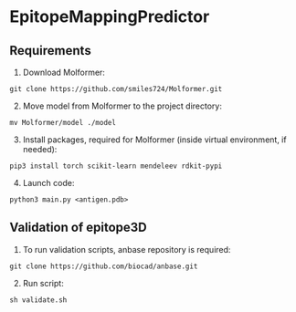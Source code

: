 # EpitopeMappingPredictor

## Requirements

1. Download Molformer:
```
git clone https://github.com/smiles724/Molformer.git
```
2. Move model from Molformer to the project directory:
```
mv Molformer/model ./model
```
3. Install packages, required for Molformer (inside virtual environment, if needed):
```
pip3 install torch scikit-learn mendeleev rdkit-pypi
``` 
4. Launch code:
```
python3 main.py <antigen.pdb>
```

## Validation of epitope3D
1. To run validation scripts, anbase repository is required:
```
git clone https://github.com/biocad/anbase.git
```
2. Run script:
```
sh validate.sh
```
